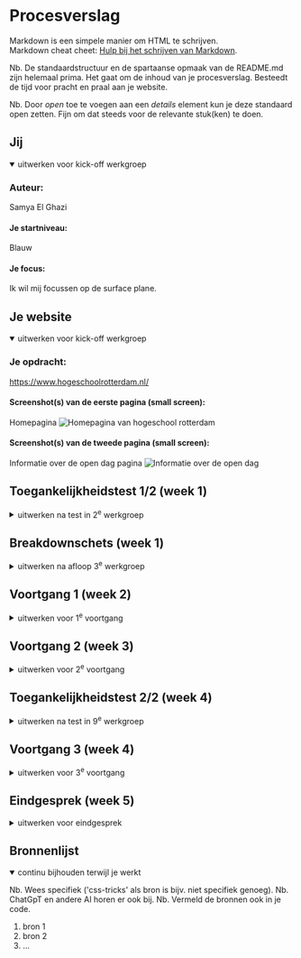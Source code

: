 # Procesverslag
Markdown is een simpele manier om HTML te schrijven.  
Markdown cheat cheet: [Hulp bij het schrijven van Markdown](https://github.com/adam-p/markdown-here/wiki/Markdown-Cheatsheet).

Nb. De standaardstructuur en de spartaanse opmaak van de README.md zijn helemaal prima. Het gaat om de inhoud van je procesverslag. Besteedt de tijd voor pracht en praal aan je website.

Nb. Door *open* toe te voegen aan een *details* element kun je deze standaard open zetten. Fijn om dat steeds voor de relevante stuk(ken) te doen.





## Jij

<details open>
  <summary>uitwerken voor kick-off werkgroep</summary>

  ### Auteur:
  Samya El Ghazi

  #### Je startniveau:
  Blauw

  #### Je focus:
  Ik wil mij focussen op de surface plane.
 
</details>





## Je website

<details open>
  <summary>uitwerken voor kick-off werkgroep</summary>

  ### Je opdracht:
  https://www.hogeschoolrotterdam.nl/

  #### Screenshot(s) van de eerste pagina (small screen): 
  Homepagina 
  <img src="readme-images/homepagina.png" width="375px" alt="Homepagina van hogeschool rotterdam">

  #### Screenshot(s) van de tweede pagina (small screen):
  Informatie over de open dag pagina
  <img src="readme-images/opendagpagina.png" width="375px" alt="Informatie over de open dag">
 
</details>



## Toegankelijkheidstest 1/2 (week 1)

<details>
  <summary>uitwerken na test in 2<sup>e</sup> werkgroep</summary>

  ### Bevindingen
  Lijst met je bevindingen die in de test naar voren kwamen:

  ### Screenreader
  Om de website die ik ga coderen te testen of hij voldoet aan toegankelijkheid heb ik de website getest met een screenreader. Tijdens het testen heb ik een aantal interessante bevindingen gevonden.

  Tijdens het testen werden vrijwel alle links opgenoemd, maar er staan in de lijst allemaal nummers (?). Het is niet duidelijk waar deze nummers vandaan komen en wat ze betekenen. Dit is niet gebruikersvriendelijk/toegankelijk. Hierdoor haakte ik af.

  De navigatie wordt opgelezen, maar het is niet duidelijk waar we zijn in de navigatie.

  De navigatie sluit niet vanzelf. Er worden allemaal dingen opgelezen die op de pagina achter de navigatie staan.

  De Voiceover begint steeds opnieuw als je ergens op drukt, of hij leest niet verder
  
  Kopjes worden niet weergegeven die in de grid staan. Het lijkt alsof het helemaal wordt overgeslagen. De footer wordt opgelezen ipv de informatie die direct op de pagina staat.

  De voiceover vond ik best irritant, omdat het enige wat ik hoorde was "link, link, link, link". Er was geen afwisseling in het lezen van wat er op de webpagina staat.

</details>



## Breakdownschets (week 1)

<details>
  <summary>uitwerken na afloop 3<sup>e</sup> werkgroep</summary>

  ### de hele pagina: 
  <img src="readme-images/dummy-plaatje.jpg" width="375px" alt="breakdown van de hele pagina">

  ### dynamisch deel (bijv menu): 
  <img src="./readme-images/dynamischbreakdown1.png" width="375px" alt="breakdown van een dynamisch deel">

  ### wellicht nog een dynamisch deel (bijv filter): 
  <img src="readme-images/dummy-plaatje.jpg" width="375px" alt="breakdown van nog een dynamisch deel">

</details>





## Voortgang 1 (week 2)

<details>
  <summary>uitwerken voor 1<sup>e</sup> voortgang</summary>

  ### Stand van zaken
  - Het gaat wel goed denk ik tot nu toe met de html, het enige waar ik tegen aan loop is dat veel van dezelfde elementen terug komen in de html. Ik vraag mij dan af hoe ik dit dan moet vormgeven in de css. Ik vind het ook lastig om te bepalen wat er allemaal in mijn header moet staan. Mijn website heeft wel een h1(vormgegeven als knop), maar dan met een img erachter en de nav staat op de image.


  ### Agenda voor meeting
  samen met je groepje opstellen

Phon:
1. Mag je ook (meerdere) section(s) in je footer hebben?
2. Wat is het html element die ik moet gebruiken voor de beoordeling onderaan
3. Moet er in de head een header of is dat onnodig

Zineb:
1. Hoe kun je iconen dowloaden van de site?
2. Wanneer gebruik ik section en wanneer article?
3. Wanneer gebruik ik figure en figcaption en wanneer alleen een img?

Samya:
1. Kan ik in een section andere html elementen stoppen zonder een article om de section heen te zetten?
2. Moet je een section zetten om de header als er een img in zit en een link?
3. Moeten er in de nav links staan, of buttons voor mijn menu?

Bener:
1. Wanneer gebruik ik ul en wanneer ol?
2. ik heb lang niet gecodeerd. Hoe onderscheid ik een parent van een child? En wat betekenen ze?
3. Er staat geen h1 op de homepagina van mijn website, maar met een grote logo. Mag deze als h1 worden gebruikt?


  ### Verslag van meeting
  hier na afloop snel de uitkomsten van de meeting vastleggen

  Aanwezigen:
  - Zineb
  - Kanokphon
  - Bener
  - Samya

  Docent & studentassistent:
  - Sanne
  - Anouar

  We hebben tijdens de meeting onze code besproken en elkaar feedback gegeven en antwoord kunnen geven op elkaars vragen. We hebben samen elkaars html verbeterd door er aandachtig naar te kijken en feedback te geven over welke code wel correct is en wanneer je welke code gebruikt. Ik heb bijvoorbeeld feedback gekregen op wat er in mijn header moet staan.

  Ik ben er ook achter gekomen dat ik moet kijken naar of de images decoratie of informatie zijn. Alle decoratieve images moeten daarom in de css met de css tag background-image. Ik heb nu ook weer geleerd hoe ik een h1 kan verbergen van de pagina, maar dat het toch wel door de screenreader gelezen kan worden. Ik heb ook geleerd hoe je een table of content kunt maken in je html pagina.

  Ik ben gaan realiseren dat ik wel veel nog moet gaan doen aan mijn html en dit ook moet laten valideren door student-assistenten, medestudenten en docenten & ik kan een online validator gebruiken. 

</details>





## Voortgang 2 (week 3)

<details>
  <summary>uitwerken voor 2<sup>e</sup> voortgang</summary>

  ### Stand van zaken
  hier dit ging goed & dit was lastig (neem ook screenshots op van delen van je website en code)
  Ik vond het best lastig om font face te gebruiken in mijn css. Om 1 of andere reden deed dit het niet. Ik heb hierop feedback ontvangen van de student-assistenten. We hebben dit het hele moment uit zitten vogelen en uiteindelijk hebben we de juiste code erin kunnen zetten.


  ### Agenda voor meeting
  samen met je groepje opstellen

  | Bener      | Kanokphon         | Samya    | student 4        |
  | ---            | ---                | ---          | ---              |
  | dit bespreken  | en dit             | en ik dit    | en dan ik dat    |
  | en dat ook nog | dit als er tijd is | nog een punt | dit wil ik zeker |
  | ...            | ...                | ...          | ...              |


  ### Verslag van meeting
  hier na afloop snel de uitkomsten van de meeting vastleggen

  - punt 1
  - punt 2
  - nog een punt
- ...

</details>





## Toegankelijkheidstest 2/2 (week 4)

<details>
  <summary>uitwerken na test in 9<sup>e</sup> werkgroep</summary>

  ### Bevindingen
  Lijst met je bevindingen die in de test naar voren kwamen (geef ook aan wat er verbeterd is):

</details>





## Voortgang 3 (week 4)

<details>
  <summary>uitwerken voor 3<sup>e</sup> voortgang</summary>

  ### Stand van zaken
  hier dit ging goed & dit was lastig (neem ook screenshots op van delen van je website en code)


  ### Agenda voor meeting
  samen met je groepje opstellen

  Bener:
  1.⁠ ⁠Hoe maak je ook alweer een foto carousel/slider? (Automatisch)
  2.⁠ ⁠Hoe maak ik hover animaties in die carousel?
  3.⁠ ⁠Hoe maak ik die blauwe lijntjes tussendoor mijn sections in mijn website?  (lab111.nl)
  4.⁠ ⁠Specials img of banner?
  5.⁠ ⁠Hoe verstop ik de rest van tekst in mijn captions?
  6.⁠ ⁠Icoontjes in footer. Hover, linkjes, svg?
  
  Zineb:
  - Waarom zie ik niet alle html elementen van mijn footer?
  - Klopt mijn css hyrargie: common, index en testrit
  - Hoe kan ik de kleur van mijn iconen aanpassen 
  - Ik heb in mijn navigatie a gebruikt ipv buttons. Kan ik dit in javascript makkelijk gebruiken, omdat het dus niet echt wordt gelinkt naar een pagina maar op de pagina blijft.
  
  Kanokphon:
  1.⁠ ⁠Hoe kan ik in 1x dark mode via root coderen?
  2.⁠ ⁠Wat heb ik gedaan dat mijn kleuren van mijn root niet toe gepassen kunnen worden?
  3.⁠ ⁠Moet ik elke button in mijn site werkend maken?
  4.⁠ ⁠Hoe krijg ik 1 versie van de beoordeling afbeelding in css ipv deze afbeelding meerdere keren achter elkaar?
  5.⁠ ⁠Hoe moet ik de favorieten hartje bij de producten aan spreken in css.?
  6.⁠ ⁠Hoe kan ik alleen de social media bij de beoordeling naast elkaar krijgen?
  7.⁠ ⁠Hoeveel js moeten we hebben, 1 toch?

  Samya:
  1.⁠ ⁠Hoe zet ik iconen in de footer naast elkaar?
  2.⁠ ⁠⁠Mijn sluit knop van de hamburger menu doet het niet, waar kan dat aan liggen?
  3.⁠ ⁠⁠hoe style ik foto’s in een bepaalde vorm?

  ### Verslag van meeting
  hier na afloop snel de uitkomsten van de meeting vastleggen

  - punt 1
  - punt 2
  - nog een punt
  - ...

</details>





## Eindgesprek (week 5)

<details>
  <summary>uitwerken voor eindgesprek</summary>

  ### Je uitkomst - karakteristiek screenshots:
  <img src="readme-images/dummy-plaatje.jpg" width="375px" alt="uitomst opdracht 1">


  ### Dit ging goed/Heb ik geleerd: 
  Korte omschrijving met plaatjes

  <img src="readme-images/dummy-plaatje.jpg" width="375px" alt="top">


  ### Dit was lastig/Is niet gelukt:
  Korte omschrijving met plaatjes

  <img src="readme-images/dummy-plaatje.jpg" width="375px" alt="bummer">
</details>





## Bronnenlijst

<details open>
  <summary>continu bijhouden terwijl je werkt</summary>

  Nb. Wees specifiek ('css-tricks' als bron is bijv. niet specifiek genoeg). 
  Nb. ChatGpT en andere AI horen er ook bij.
  Nb. Vermeld de bronnen ook in je code.

  1. bron 1
  2. bron 2
  3. ...

</details>